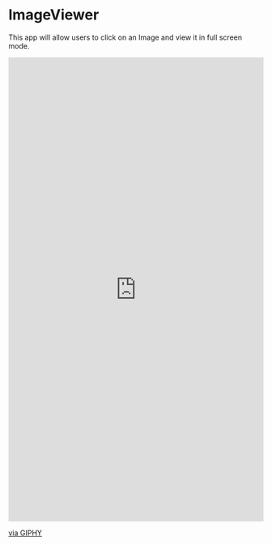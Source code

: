 # ImageViewer
This app will allow users to click on an Image and view it in full screen mode.
<div style="width:100%;height:0;padding-bottom:182%;position:relative;"><iframe src="https://giphy.com/embed/eFrQ4jv2U16Tu" width="100%" height="100%" style="position:absolute" frameBorder="0" class="giphy-embed" allowFullScreen></iframe></div><p><a href="https://giphy.com/gifs/eFrQ4jv2U16Tu">via GIPHY</a></p>
